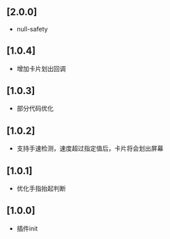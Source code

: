 ## [2.0.0]

*  null-safety

## [1.0.4]

*  增加卡片划出回调

## [1.0.3]

*  部分代码优化

## [1.0.2]

*  支持手速检测，速度超过指定值后，卡片将会划出屏幕

## [1.0.1]

*  优化手指抬起判断

## [1.0.0]

*  插件init
